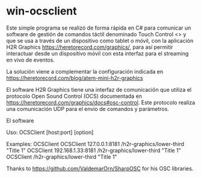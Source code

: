 # win-ocsclient



Este simple programa se realizó de forma rápida en C# para comunicar un software de gestión de comandos táctil denominado  Touch Control <> y que se usa a través de un dispositivo como tablet o móvil, con la aplicación H2R Graphics <https://heretorecord.com/graphics/>, para así permitir interactuar desde un dispositivo móvil con esta interfaz para el streaming en vivo de eventos.

La solución viene a complementar la configuración indicada en https://heretorecord.com/blog/atem-mini-h2r-graphics

El software H2R Graphics tiene una interfaz de comunicación que utiliza el protocolo Open Sound Control (OCS) documentada en <https://heretorecord.com/graphics/docs#osc-control>. Este protocolo realiza una comunicación UDP para el envío de comandos y parámetros.

El software



Uso: OCSClient [host:port] <path> [option]

Examples: OCSClient
 OCSClient 127.0.0.1:8181 /h2r-graphics/lower-third "Title 1"
 OCSClient 192.168.1.33:8181 /h2r-graphics/lower-third "Title 1"
 OCSClient /h2r-graphics/lower-third "Title 1"


 Thanks to https://github.com/ValdemarOrn/SharpOSC for his OSC libraries.
